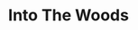 ---
title: Into The Woods
poster: into-the-woods.jpg
header: into-the-woods-header.jpg
description: Stephen Sondheim and James Lapine's beloved musical returns to Broadway for a limited run this summer.
theater: St. James Theatre
original_preview: '2022-06-28'
original_opening: '2022-07-10'
preview: '2022-06-28'
opening: '2022-07-10'
closing: '2023-01-08'
tonyaward: false
criticspick: true
tags: 
  - Musical
  - Broadway
trailer: 'https://www.youtube.com/watch?v=5ay_WBimgC8'
website: 'https://intothewoodsbway.com'
tickets:
  - highlight: true
    info: https://www.luckyseat.com/shows/intothewoods-newyork-2022Jun
    title: $50 Lottery
    type: digitalLottery
  - highlight: false
    info: https://seatgeek.com/into-the-woods-tickets?calendar_month=2022-09-01T04%3A00%3A00.000Z&active_event_view=calendar%3Faid%3D15932
    title: $69+ Tickets
    type: regular
---